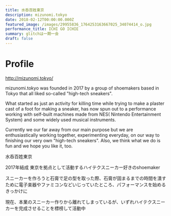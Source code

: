 ```yaml
---
title: 水呑百姓東京
description: mizunomi.tokyo
date: 2018-02-12T00:00:00.000Z
featured_image: /images/29955836_1764253163667025_34074414_o.jpg
performance_title: ICHI GO ICHIE
summary: glitchは一期一会
draft: false
---
```

# Profile

<http://mizunomi.tokyo/>

mizunomi.tokyo was founded in 2017 by a group of shoemakers based in Tokyo that all liked so-called "high-tech sneakers".

What started as just an activity for killing time while trying to make a plaster cast of a foot for making a sneaker, has now spun out to a performance working with self-built machines made from NES( Nintendo Entertainment System) and some widely used musical instruments.

Currently we our far away from our main purpose but we are enthusiastically working together, experimenting everyday, on our way to finishing our very own "high-tech sneakers". Also, we think what we do is fun and we hope you like it, too.

水呑百姓東京

2017年結成 東京を拠点として活動するハイテクスニーカー好きのshoemaker

スニーカーを作ろうと石膏で足の型を取った際、石膏が固まるまでの時間を潰すために電子楽器やファミコンなどいじっていたところ、パフォーマンスを始めるきっかけに

現在、本業のスニーカー作りから離れてしまっているが、いずれハイテクスニーカーを完成させることを標榜して活動中
